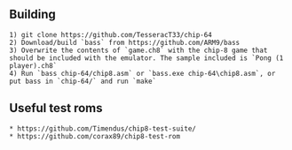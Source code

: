 ## Building
	1) git clone https://github.com/TesseracT33/chip-64
	2) Download/build `bass` from https://github.com/ARM9/bass
	3) Overwrite the contents of `game.ch8` with the chip-8 game that should be included with the emulator. The sample included is `Pong (1 player).ch8`
	4) Run `bass chip-64/chip8.asm` or `bass.exe chip-64\chip8.asm`, or put bass in `chip-64/` and run `make`

## Useful test roms
	* https://github.com/Timendus/chip8-test-suite/
	* https://github.com/corax89/chip8-test-rom